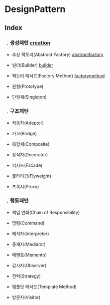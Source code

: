 # DesignPattern

## Index



### ﹒생성패턴  [creation](src/test/java/gof/creation) 

- 추상 팩토리(Abstract Factory) [abstractfactory](src/test/java/gof/creation/abstractfactory) 

  

- 빌더(Builder) [builder](src/test/java/gof/creation/builder) 

  

- 팩토리 메서드(Factory Method) [factorymethod](src/test/java/gof/creation/factorymethod) 

  

- 원형(Prototype)

  

- 단일체(Singleton)



### ﹒구조패턴

- 적응자(Adaptor)

  

- 가교(Bridge)

  

- 복합체(Composite)

  

- 장식자(Decorator)

  

- 퍼사드(Facade)

  

- 플라이급(Flyweight)

  

- 프록시(Proxy)

  

### ﹒행동패턴

- 책임 연쇄(Chain of Responsibility)

  

- 명령(Command)

  

- 해석자(Interpreter)

  

- 중재자(Mediator)

  

- 메멘토(Memento)

  

- 감시자(Observer)

  

- 전략(Strategy)

  

- 템플릿 메서드(Template Method)

  

- 방문자(Visitor)











